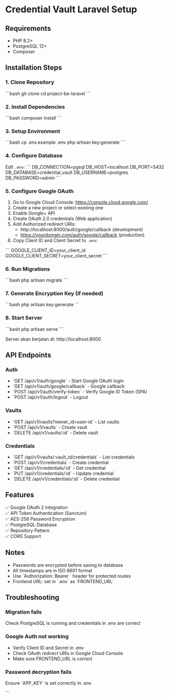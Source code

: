 # Credential Vault Laravel Setup

## Requirements
- PHP 8.2+
- PostgreSQL 12+
- Composer

## Installation Steps

### 1. Clone Repository
\`\`\`bash
git clone <repo-url>
cd project-be-laravel
\`\`\`

### 2. Install Dependencies
\`\`\`bash
composer install
\`\`\`

### 3. Setup Environment
\`\`\`bash
cp .env.example .env
php artisan key:generate
\`\`\`

### 4. Configure Database
Edit `.env`:
\`\`\`
DB_CONNECTION=pgsql
DB_HOST=localhost
DB_PORT=5432
DB_DATABASE=credential_vault
DB_USERNAME=postgres
DB_PASSWORD=admin
\`\`\`

### 5. Configure Google OAuth
1. Go to Google Cloud Console: https://console.cloud.google.com/
2. Create a new project or select existing one
3. Enable Google+ API
4. Create OAuth 2.0 credentials (Web application)
5. Add Authorized redirect URIs:
   - http://localhost:8000/auth/google/callback (development)
   - https://yourdomain.com/auth/google/callback (production)
6. Copy Client ID and Client Secret to `.env`:

\`\`\`
GOOGLE_CLIENT_ID=your_client_id
GOOGLE_CLIENT_SECRET=your_client_secret
\`\`\`

### 6. Run Migrations
\`\`\`bash
php artisan migrate
\`\`\`

### 7. Generate Encryption Key (if needed)
\`\`\`bash
php artisan key:generate
\`\`\`

### 8. Start Server
\`\`\`bash
php artisan serve
\`\`\`

Server akan berjalan di: http://localhost:8000

## API Endpoints

### Auth
- \`GET /api/v1/auth/google\` - Start Google OAuth login
- \`GET /api/v1/auth/google/callback\` - Google callback
- \`POST /api/v1/auth/verify-token\` - Verify Google ID Token (SPA)
- \`POST /api/v1/auth/logout\` - Logout

### Vaults
- \`GET /api/v1/vaults?owner_id=user-id\` - List vaults
- \`POST /api/v1/vaults\` - Create vault
- \`DELETE /api/v1/vaults/:id\` - Delete vault

### Credentials
- \`GET /api/v1/vaults/:vault_id/credentials\` - List credentials
- \`POST /api/v1/credentials\` - Create credential
- \`GET /api/v1/credentials/:id\` - Get credential
- \`PUT /api/v1/credentials/:id\` - Update credential
- \`DELETE /api/v1/credentials/:id\` - Delete credential

## Features

✅ Google OAuth 2 integration  
✅ API Token Authentication (Sanctum)  
✅ AES-256 Password Encryption  
✅ PostgreSQL Database  
✅ Repository Pattern  
✅ CORS Support  

## Notes

- Passwords are encrypted before saving to database
- All timestamps are in ISO 8601 format
- Use \`Authorization: Bearer <token>\` header for protected routes
- Frontend URL: set in \`.env\` as \`FRONTEND_URL\`

## Troubleshooting

### Migration fails
Check PostgreSQL is running and credentials in .env are correct

### Google Auth not working
- Verify Client ID and Secret in .env
- Check OAuth redirect URIs in Google Cloud Console
- Make sure FRONTEND_URL is correct

### Password decryption fails
Ensure \`APP_KEY\` is set correctly in .env

\`\`\`